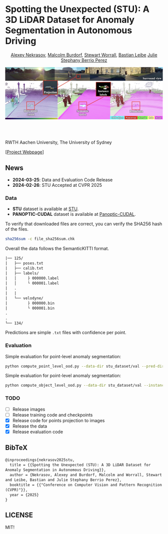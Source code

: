# Spotting the Unexpected (STU): A 3D LiDAR Dataset for Anomaly Segmentation in Autonomous Driving
<div align="center">
<a href="https://scholar.google.com/citations?user=xJW2v3cAAAAJ&hl=en">Alexey Nekrasov</a>,
<a href="">Malcolm Burdorf</a>,
<a href="https://scholar.google.com/citations?user=LNqaebYAAAAJ&hl=en">Stewart Worrall</a>,
<a href="https://www.vision.rwth-aachen.de/person/1/">Bastian Leibe</a>
<a href="https://scholar.google.com/citations?user=wT0QEpQAAAAJ&hl=en">Julie Stephany Berrio Perez</a>

![teaser](./docs/gthub_teaser.jpg)

</div>
<br><br>

RWTH Aachen University, The University of Sydney


[[Project Webpage](https://vision.rwth-aachen.de/stu-dataset)]

## News
* **2024-03-25**: Data and Evaluation Code Release
* **2024-02-26**: STU Accepted at CVPR 2025


### Data
- __STU__ dataset is available at [STU](https://omnomnom.vision.rwth-aachen.de/data/stu-dataset/).
- __PANOPTIC-CUDAL__ dataset is available at [Panoptic-CUDAL](https://omnomnom.vision.rwth-aachen.de/data/panoptic-cudal/).

To verify that downloaded files are correct, you can verify the SHA256 hash of the files.
```bash
sha256sum -c file_sha256sum.chk
```

Overall the data follows the SemanticKITTI format.
```tree
|── 125/
|   ├── poses.txt
|   ├── calib.txt
|   ├── labels/
|   │     ├ 000000.label
|   │     └ 000001.label
|   .
|   |
|   └── velodyne/
|         ├ 000000.bin
|         └ 000001.bin
.
.
└── 134/
```

Predictions are simple `.txt` files with confidence per point.

### Evaluation
Simple evaluation for point-level anomaly segmentation:
```bash
python compute_point_level_ood.py --data-dir stu_dataset/val --pred-dir ./prediction
```

Simple evaluation for point-level anomaly segmentation:
```bash
python compute_object_level_ood.py --data-dir stu_dataset/val --instance-dir ./instance_prediction
```


### TODO
- [ ] Release images
- [ ] Release training code and checkpoints
- [x] Release code for points projection to images
- [x] Release the data
- [x] Release evaluation code

## BibTeX
```
@inproceedings{nekrasov2025stu,
  title = {{Spotting the Unexpected (STU): A 3D LiDAR Dataset for Anomaly Segmentation in Autonomous Driving}},
  author = {Nekrasov, Alexey and Burdorf, Malcolm and Worrall, Stewart and Leibe, Bastian and Julie Stephany Berrio Perez},
  booktitle = {{"Conference on Computer Vision and Pattern Recognition (CVPR)"}},
  year = {2025}
}
```

## LICENSE
MIT!
